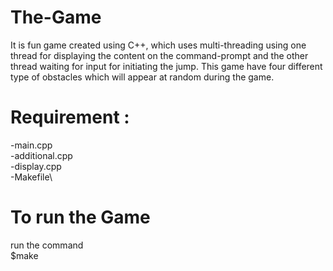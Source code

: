 # The-Game
It is fun game created using C++, which uses multi-threading using one thread for displaying the content on the command-prompt and the other thread waiting for input for initiating the jump. This game have four different type of obstacles which will appear at random during the game.

# Requirement :
-main.cpp\
-additional.cpp\
-display.cpp\
-Makefile\

# To run the Game 
run the command\
$make
